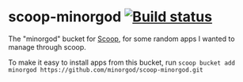 # scoop-minorgod [![Build status](https://ci.appveyor.com/api/projects/status/8eniafd60rdf41f4?svg=true)](https://ci.appveyor.com/project/minorgod/scoop-minorgod)

The "minorgod" bucket for [Scoop](http://scoop.sh), for some random apps I wanted to manage through scoop. 

To make it easy to install apps from this bucket, run
    `scoop bucket add minorgod https://github.com/minorgod/scoop-minorgod.git`
